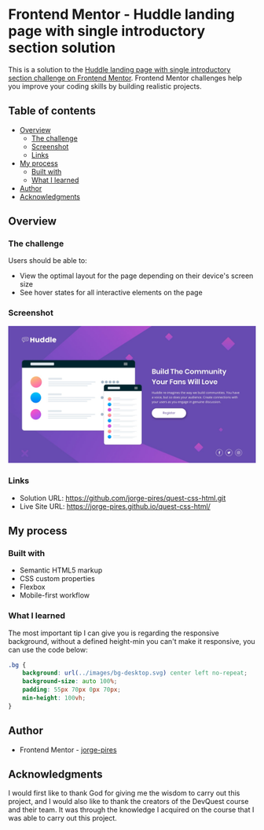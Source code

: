 # Frontend Mentor - Huddle landing page with single introductory section solution

This is a solution to the [Huddle landing page with single introductory section challenge on Frontend Mentor](https://www.frontendmentor.io/challenges/huddle-landing-page-with-a-single-introductory-section-B_2Wvxgi0). Frontend Mentor challenges help you improve your coding skills by building realistic projects. 

## Table of contents

- [Overview](#overview)
  - [The challenge](#the-challenge)
  - [Screenshot](#screenshot)
  - [Links](#links)
- [My process](#my-process)
  - [Built with](#built-with)
  - [What I learned](#what-i-learned)
- [Author](#author)
- [Acknowledgments](#acknowledgments)

## Overview

### The challenge

Users should be able to:

- View the optimal layout for the page depending on their device's screen size
- See hover states for all interactive elements on the page

### Screenshot

![Design preview for the Huddle landing page with single introductory section](./design/desktop-design.jpg)

### Links

- Solution URL: https://github.com/jorge-pires/quest-css-html.git
- Live Site URL: https://jorge-pires.github.io/quest-css-html/

## My process

### Built with

- Semantic HTML5 markup
- CSS custom properties
- Flexbox
- Mobile-first workflow

### What I learned

The most important tip I can give you is regarding the responsive background, without a defined height-min you can't make it responsive, you can use the code below:

```css
.bg {
    background: url(../images/bg-desktop.svg) center left no-repeat;
    background-size: auto 100%;
    padding: 55px 70px 0px 70px;
    min-height: 100vh;
}
```
## Author

- Frontend Mentor - [jorge-pires](https://github.com/jorge-pires)

## Acknowledgments

I would first like to thank God for giving me the wisdom to carry out this project, and I would also like to thank the creators of the DevQuest course and their team. It was through the knowledge I acquired on the course that I was able to carry out this project.